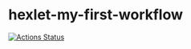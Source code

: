 # hexlet-my-first-workflow
[![Actions Status](https://github.com/ElenaBronina/python-project-50/actions/workflows/hexlet-check.yml/badge.svg)](https://github.com/ElenaBronina/python-project-50/actions)